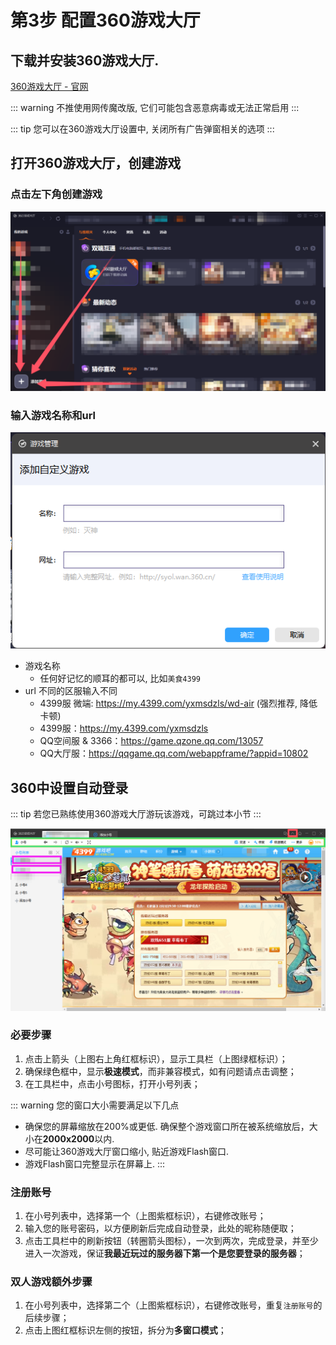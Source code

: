 # 第3步 配置360游戏大厅

## 下载并安装360游戏大厅.

[360游戏大厅 - 官网](https://360game.360.cn/)

::: warning 不推使用网传魔改版, 它们可能包含恶意病毒或无法正常启用 
:::

::: tip 您可以在360游戏大厅设置中, 关闭所有广告弹窗相关的选项 
:::

## 打开360游戏大厅，创建游戏

### 点击左下角创建游戏

![](./image/360-添加游戏.png)

### 输入游戏名称和url

![](./image/360-添加自定义游戏.png)

* 游戏名称
    * 任何好记忆的顺耳的都可以, 比如`美食4399`
* url 不同的区服输入不同
    * 4399服 微端: https://my.4399.com/yxmsdzls/wd-air (强烈推荐, 降低卡顿)
    * 4399服：https://my.4399.com/yxmsdzls
    * QQ空间服 & 3366：https://game.qzone.qq.com/13057
    * QQ大厅服：https://qqgame.qq.com/webappframe/?appid=10802

## 360中设置自动登录

::: tip 若您已熟练使用360游戏大厅游玩该游戏，可跳过本小节 
:::

![360-自动登录](./image/360-自动登录.png)
### 必要步骤
1. 点击上箭头（上图右上角红框标识），显示工具栏（上图绿框标识）；
2. 确保绿色框中，显示**极速模式**，而非兼容模式，如有问题请点击调整；
3. 在工具栏中，点击小号图标，打开小号列表；

::: warning 您的窗口大小需要满足以下几点
* 确保您的屏幕缩放在200%或更低. 确保整个游戏窗口所在被系统缩放后，大小在**2000x2000**以内.
* 尽可能让360游戏大厅窗口缩小, 贴近游戏Flash窗口.
* 游戏Flash窗口完整显示在屏幕上.
:::

### 注册账号
1. 在小号列表中，选择第一个（上图紫框标识），右键修改账号；
2. 输入您的账号密码，以方便刷新后完成自动登录，此处的昵称随便取；
3. 点击工具栏中的刷新按钮（转圈箭头图标），一次到两次，完成登录，并至少进入一次游戏，保证**我最近玩过的服务器下第一个是您要登录的服务器**；
### 双人游戏额外步骤
1. 在小号列表中，选择第二个（上图紫框标识），右键修改账号，重复`注册账号`的后续步骤；
2. 点击上图红框标识左侧的按钮，拆分为**多窗口模式**；
